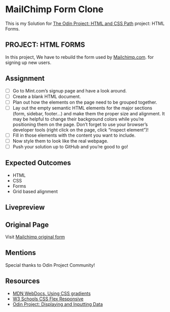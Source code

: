 # MailChimp Form Clone

This is my Solution for [The Odin Project: HTML and CSS Path](https://www.theodinproject.com/paths/full-stack-javascript/courses/html-and-css/lessons/html-forms) project: HTML Forms.

## PROJECT: HTML FORMS

In this project, We have to rebuild the form used by [Mailchimp.com](https://login.mailchimp.com/signup/). for signing up new users.

## Assignment

* [ ] Go to Mint.com’s signup page and have a look around.
* [ ] Create a blank HTML document.
* [ ] Plan out how the elements on the page need to be grouped together.
* [ ] Lay out the empty semantic HTML elements for the major sections (form, sidebar, footer…) and make them the proper size and alignment. It may be helpful to change their background colors while you’re positioning them on the page. Don’t forget to use your browser’s developer tools (right click on the page, click “inspect element”)!
* [ ] Fill in those elements with the content you want to include.
* [ ] Now style them to look like the real webpage.
* [ ] Push your solution up to GitHub and you’re good to go!

## Expected Outcomes

* HTML
* CSS
* Forms
* Grid based alignment

## Livepreview 


## Original Page

Visit [Mailchimp original form](https://login.mailchimp.com/signup/)

## Mentions

Special thanks to Odin Project Community!

## Resources

* [MDN WebDocs. Using CSS gradients](https://developer.mozilla.org/en-US/docs/Web/CSS/CSS_Images/Using_CSS_gradients)
* [W3 Schools CSS Flex Responsive](https://www.w3schools.com/css/css3_flexbox_responsive.asp)
* [Odin Project: Displaying and Inputting Data](https://www.theodinproject.com/paths/full-stack-javascript/courses/html-and-css#displaying-and-inputting-data)

